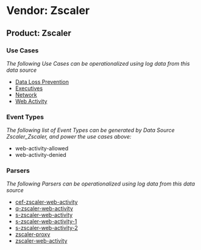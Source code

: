Vendor: Zscaler
===============
Product: Zscaler
----------------

### Use Cases

_The following Use Cases can be operationalized using log data from this data source_

* [Data Loss Prevention](../UseCases/usecase_data_loss_prevention.md)
* [Executives](../UseCases/usecase_executives.md)
* [Network](../UseCases/usecase_network.md)
* [Web Activity](../UseCases/usecase_web_activity.md)


### Event Types

_The following list of Event Types can be generated by Data Source Zscaler_Zscaler, and power the use cases above:_

- web-activity-allowed
- web-activity-denied


### Parsers

_The following Parsers can be operationalized using log data from this data source_

* [cef-zscaler-web-activity](../Parsers/parserContent_cef-zscaler-web-activity.md)
* [q-zscaler-web-activity](../Parsers/parserContent_q-zscaler-web-activity.md)
* [s-zscaler-web-activity](../Parsers/parserContent_s-zscaler-web-activity.md)
* [s-zscaler-web-activity-1](../Parsers/parserContent_s-zscaler-web-activity-1.md)
* [s-zscaler-web-activity-2](../Parsers/parserContent_s-zscaler-web-activity-2.md)
* [zscaler-proxy](../Parsers/parserContent_zscaler-proxy.md)
* [zscaler-web-activity](../Parsers/parserContent_zscaler-web-activity.md)
